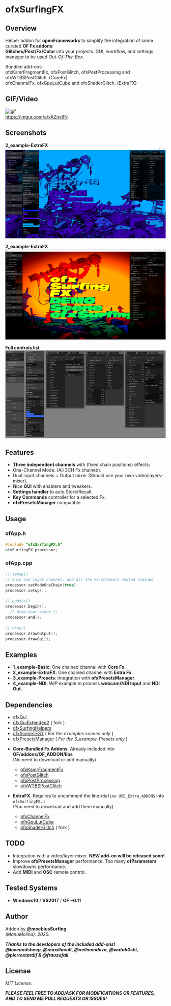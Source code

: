 # ofxSurfingFX 

## Overview
Helper addon for **openFrameworks** to simplify the integration of some curated **OF Fx addons**:  
**Glitches/Post/Fx/Color** into your projects. GUI, workflow, and settings manager to be used *Out-Of-The-Box*.  

Bundled add-ons:  
ofxKsmrFragmentFx, ofxPostGlitch, ofxPostProcessing and ofxWTBSPostGlitch. (CoreFx)  
ofxChannelFx, ofxGpuLutCube and ofxShaderGlitch. (ExtraFX)  

## GIF/Video

![gif](/readme_images/ofxSurfingFX.gif?raw=true "gif")  
https://imgur.com/a/xKZns9N

## Screenshots

**2_example-ExtraFX**  
![image](/readme_images/2_example-ExtraFX.PNG?raw=true "image")  

**2_example-ExtraFX**  
![image](/readme_images/2_example-ExtraFXb.PNG?raw=true "image")  

**Full controls list**  
![image](/readme_images/ofxSurfingFX_FullGui.jpg?raw=true "image")  

## Features
* **Three independent channels** with (fixed chain positions) effects:
 * One-Channel Mode. (All 3CH Fx chained).
 * Dual input channels + Output mixer (Should use your own video/layers-mixer).
* Nice **GUI** with enablers and tweakers.
* **Settings handler** to auto Store/Recall.
* **Key Commands** controller for a selected Fx.
* **ofxPresetsManager** compatible.

## Usage

### ofApp.h
```c++
#include "ofxSurfingFX.h"
ofxSurfingFX processor;
```

### ofApp.cpp
```c++
// setup()
// only one input channel, and all the Fx-Channels routed chained
processor.setModeOneChain(true);
processor.setup();

// update()
processor.begin();
  /* draw-your-scene */
processor.end();

// draw()
processor.drawOutput();
processor.drawGui();
```

## Examples
- **1_example-Basic**: One chained channel with **Core Fx**.  
- **2_example-ExtraFX**: One chained channel with **Extra Fx**.  
- **3_example-Presets**: Integration with **ofxPresetsManager**.
- **4_example-NDI**: *WIP* example to process **webcam/NDI Input** and **NDI Out**.

## Dependencies
- ofxGui
- [ofxGuiExtended2](https://github.com/moebiussurfing/ofxGuiExtended2) ( fork )
- [ofxSurfingHelpers](https://github.com/moebiussurfing/ofxSurfingHelpers)
- [ofxSceneTEST](https://github.com/moebiussurfing/ofxSceneTEST) ( *For the examples scenes only* )
- [ofxPresetsManager](https://github.com/moebiussurfing/ofxPresetsManager) ( *For the 3_example-Presets only* )

* **Core-Bundled Fx Addons**. Already included into **OF/addons/OF_ADDON/libs**  
(No need to download or add manually)
  * [ofxKsmrFragmentFx](https://github.com/loveandsheep/ofxKsmrFragmentFx)
  * [ofxPostGlitch](https://github.com/maxillacult/ofxPostGlitch)
  * [ofxPostProcessing](https://github.com/neilmendoza/ofxPostProcessing)
  * [ofxWTBSPostGlitch](https://github.com/watab0shi/ofxWTBSPostGlitch)

* **ExtraFX**. Requires to uncomment the line ```#define USE_Extra_ADDONS``` into ```ofxSurfingFX.h```  
(You need to download and add them manually)
  * [ofxChannelFx](https://github.com/moebiussurfing/ofxChannelFx)
  * [ofxGpuLutCube](https://github.com/moebiussurfing/ofxGpuLutCube)
  * [ofxShaderGlitch](https://github.com/moebiussurfing/ofxShaderGlitch) ( fork )

## TODO
- Integration with a video/layer mixer. **NEW add-on will be released soon!**
- Improve **ofxPresetsManager** performance. Too many **ofParameters** slowdowns performance. 
- Add **MIDI** and **OSC** remote control. 

## Tested Systems
- **Windows10** / **VS2017** / **OF ~0.11**

## Author
Addon by **@moebiusSurfing**  
*(ManuMolina). 2020.*

**_Thanks to the developers of the included add-ons!_**  
**_@loveandsheep, @maxillacult, @neilmendoza, @watab0shi, @pierrextardif & @frauzufall._**

## License
*MIT License.*

**_PLEASE FEEL FREE TO ADD/ASK FOR MODIFICATIONS OR FEATURES, AND TO SEND ME PULL REQUESTS OR ISSUES!_**
